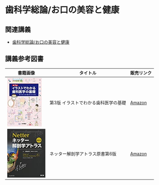 # 歯科学総論/お口の美容と健康
## 関連講義
- [歯科学総論/お口の美容と健康](../text/14.html)

## 講義参考図書
|  書籍画像  |  タイトル  |  販売リンク  |
| ---- | ---- |  ----  |
|  ![第3版 イラストでわかる歯科医学の基礎](./image/06/01.jpg)  |  第3版 イラストでわかる歯科医学の基礎  |  [Amazon](https://amzn.to/33uuJNa)  |
|  ![ネッター解剖学アトラス原書第6版](./image/06/02.jpg)  |  ネッター解剖学アトラス原書第6版  |  [Amazon](https://amzn.to/33pzLL1)  |